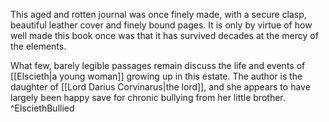 This aged and rotten journal was once finely made, with a secure clasp, beautiful leather cover and finely bound pages. It is only by virtue of how well made this book once was that it has survived decades at the mercy of the elements.

What few, barely legible passages remain discuss the life and events of [[Elscieth|a young woman]] growing up in this estate. The author is the daughter of [[Lord Darius Corvinarus|the lord]], and she appears to have largely been happy save for chronic bullying from her little brother.
^ElsciethBullied
